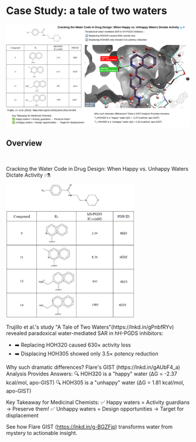 # Case Study: a tale of two waters
<img src="https://github.com/gkxiao/waters/blob/main/a-tale-of-two-waters/the-tale-of-two-waters-blog-post-cover.png">

## Overview
​<p>Cracking the Water Code in Drug Design: When Happy vs. Unhappy Waters Dictate Activity 💧⚗️​</p>
<img src="https://github.com/gkxiao/waters/blob/main/a-tale-of-two-waters/4-hH-PGDS-inhibitors-SAR.png" width="350">
<p>Trujillo et al.'s study "A Tale of Two Waters"(https://lnkd.in/gPnbfRYv) revealed paradoxical water-mediated SAR in hH-PGDS inhibitors:</p>
<ul>
   <li>➡️ Replacing HOH320 caused 630× activity loss</li> 
   <li>➡️ Displacing HOH305 showed only 3.5× potency reduction</li>
</ul>
Why such dramatic differences? Flare's GIST (https://lnkd.in/gAUbF4_a) Analysis Provides Answers:
🔍 HOH320 is a "happy" water (ΔG = -2.37 kcal/mol, apo-GIST)
🔍 HOH305 is a "unhappy" water (ΔG = 1.81 kcal/mol, apo-GIST)

Key Takeaway for Medicinal Chemists:​​
✅ ​​Happy waters​​ = Activity guardians → Preserve them!
✅ ​​Unhappy waters​​ = Design opportunities → Target for displacement

See how ​Flare GIST (https://lnkd.in/g-BGZFjp) transforms water from mystery to actionable insight.
